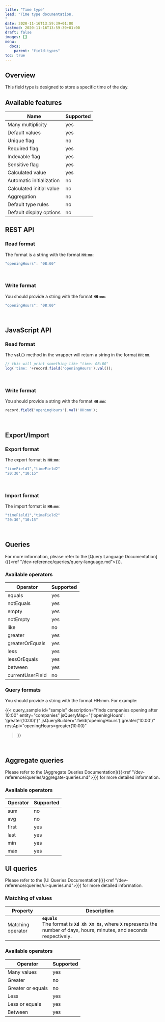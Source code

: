 ```yaml
---
title: "Time type"
lead: "Time type documentation.
"
date: 2020-11-16T13:59:39+01:00
lastmod: 2020-11-16T13:59:39+01:00
draft: false
images: []
menu:
  docs:
    parent: "field-types"
toc: true
---
```


## **Overview**

This field type is designed to store a specific time of the day.

## **Available features**

Name|Supported
---|---
Many multiplicity|yes
Default values|yes
Unique flag|no
Required flag|yes
Indexable flag|yes
Sensitive flag|yes
Calculated value|yes
Automatic initialization|no
Calculated initial value|no
Aggregation|no
Default type rules|no
Default display options|no

## **REST API**

### Read format

The format is a string with the format **`HH:mm`**:

```js
"openingHours": "08:00"
```
<br>

### Write format

You should provide a string with the format **`HH:mm`**:

```js
"openingHours": "08:00"
```
<br>

## **JavaScript API**

### Read format

The **`val()`** method in the wrapper will return a string in the format **`HH:mm`**.

```js
// this will print something like "time: 08:00"
log('time: '+record.field('openingHours').val());
```
<br>

### Write format

You should provide a string with the format **`HH:mm`**:

```js
record.field('openingHours').val('HH:mm');
```
<br>

## **Export/Import**

### Export format

The export format is **`HH:mm`**:

```js
"timeField1","timeField2"
"20:30","10:15"
```
<br>

### Import format

The import format is **`HH:mm`**:

```js
"timeField1","timeField2"
"20:30","10:15"
```
<br>

## **Queries**

For more information, please refer to the [Query Language Documentation]({{<ref "/dev-reference/queries/query-language.md">}}).

### Available operators

Operator|Supported
---|---
equals|yes
notEquals|yes
empty|yes
notEmpty|yes
like|no
greater|yes
greaterOrEquals|yes
less|yes
lessOrEquals|yes
between|yes
currentUserField|no

### Query formats

You should provide a string with the format HH:mm. For example:

{{< query_sample
        id="sample"
        description="finds companies opening after 10:00"
        entity="companies"
        jsQueryMap="{'openingHours': 'greater(10:00)'}"
        jsQueryBuilder=".field('openingHours').greater('10:00')"
        restApi="openingHours=greater(10:00)"
>}}
<br>

## **Aggregate queries**

Please refer to the [Aggregate Queries Documentation]({{<ref "/dev-reference/queries/aggregate-queries.md">}}) for more detailed information.

### Available operators

Operator|Supported
---|---
sum|no
avg|no
first|yes
last|yes
min|yes
max|yes

## **UI queries**

Please refer to the [UI Queries Documentation]({{<ref "/dev-reference/queries/ui-queries.md">}}) for more detailed information.

### Matching of values

Property|Description
---|---
Matching operator|**`equals`**<br>The format is **`Xd Xh Xm Xs`**, where **`X`** represents the number of days, hours, minutes, and seconds respectively.

### Available operators

Operator|Supported
---|---
Many values|yes
Greater|no
Greater or equals|no
Less|yes
Less or equals|yes
Between|yes